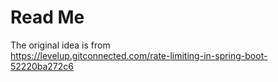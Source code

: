 # Read Me

The original idea is from  
https://levelup.gitconnected.com/rate-limiting-in-spring-boot-52220ba272c6

